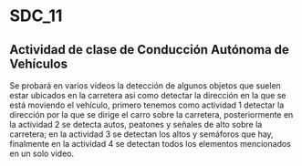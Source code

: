 # SDC_11
## Actividad de clase de Conducción Autónoma de Vehículos
Se probará en varios videos la detección de algunos objetos que suelen estar ubicados en la carretera así como detectar la dirección en la que se está moviendo el vehículo, primero tenemos como actividad 1 detectar la dirección por la que se dirige el carro sobre la carretera, posteriormente en la actividad 2 se detecta autos, peatones y señales de alto sobre la carretera; en la actividad 3 se detectan los altos y semáforos que hay, finalmente en la actividad 4 se detectan todos los elementos mencionados en un solo video.
